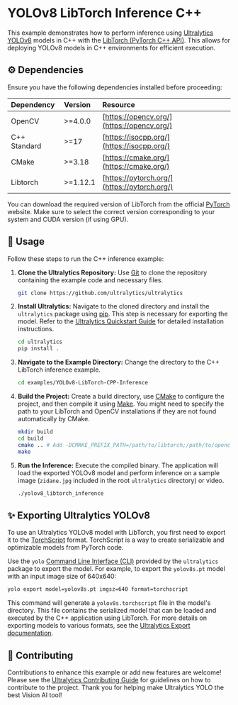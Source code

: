 # YOLOv8 LibTorch Inference C++

This example demonstrates how to perform inference using [Ultralytics YOLOv8](https://docs.ultralytics.com/models/yolov8/) models in C++ with the [LibTorch (PyTorch C++ API)](https://docs.pytorch.org/cppdocs/). This allows for deploying YOLOv8 models in C++ environments for efficient execution.

## ⚙️ Dependencies

Ensure you have the following dependencies installed before proceeding:

| Dependency   | Version  | Resource                                     |
| :----------- | :------- | :------------------------------------------- |
| OpenCV       | >=4.0.0  | [https://opencv.org/](https://opencv.org/)   |
| C++ Standard | >=17     | [https://isocpp.org/](https://isocpp.org/)   |
| CMake        | >=3.18   | [https://cmake.org/](https://cmake.org/)     |
| Libtorch     | >=1.12.1 | [https://pytorch.org/](https://pytorch.org/) |

You can download the required version of LibTorch from the official [PyTorch](https://pytorch.org/) website. Make sure to select the correct version corresponding to your system and CUDA version (if using GPU).

## 🚀 Usage

Follow these steps to run the C++ inference example:

1.  **Clone the Ultralytics Repository:**
    Use [Git](https://git-scm.com/) to clone the repository containing the example code and necessary files.

    ```bash
    git clone https://github.com/ultralytics/ultralytics
    ```

2.  **Install Ultralytics:**
    Navigate to the cloned directory and install the `ultralytics` package using [pip](https://pip.pypa.io/en/stable/). This step is necessary for exporting the model. Refer to the [Ultralytics Quickstart Guide](https://docs.ultralytics.com/quickstart/) for detailed installation instructions.

    ```bash
    cd ultralytics
    pip install .
    ```

3.  **Navigate to the Example Directory:**
    Change the directory to the C++ LibTorch inference example.

    ```bash
    cd examples/YOLOv8-LibTorch-CPP-Inference
    ```

4.  **Build the Project:**
    Create a build directory, use [CMake](https://cmake.org/) to configure the project, and then compile it using [Make](https://www.gnu.org/software/make/). You might need to specify the path to your LibTorch and OpenCV installations if they are not found automatically by CMake.

    ```bash
    mkdir build
    cd build
    cmake .. # Add -DCMAKE_PREFIX_PATH=/path/to/libtorch;/path/to/opencv if needed
    make
    ```

5.  **Run the Inference:**
    Execute the compiled binary. The application will load the exported YOLOv8 model and perform inference on a sample image (`zidane.jpg` included in the root `ultralytics` directory) or video.
    ```bash
    ./yolov8_libtorch_inference
    ```

## ✨ Exporting Ultralytics YOLOv8

To use an Ultralytics YOLOv8 model with LibTorch, you first need to export it to the [TorchScript](https://docs.pytorch.org/docs/stable/jit.html) format. TorchScript is a way to create serializable and optimizable models from PyTorch code.

Use the `yolo` [Command Line Interface (CLI)](https://docs.ultralytics.com/usage/cli/) provided by the `ultralytics` package to export the model. For example, to export the `yolov8s.pt` model with an input image size of 640x640:

```bash
yolo export model=yolov8s.pt imgsz=640 format=torchscript
```

This command will generate a `yolov8s.torchscript` file in the model's directory. This file contains the serialized model that can be loaded and executed by the C++ application using LibTorch. For more details on exporting models to various formats, see the [Ultralytics Export documentation](https://docs.ultralytics.com/modes/export/).

## 🤝 Contributing

Contributions to enhance this example or add new features are welcome! Please see the [Ultralytics Contributing Guide](https://docs.ultralytics.com/help/contributing/) for guidelines on how to contribute to the project. Thank you for helping make Ultralytics YOLO the best Vision AI tool!
